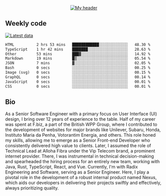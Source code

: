 <div align="center">
  <a href="https://skvggor.dev">
    <img src="https://github.com/skvggor/skvggor/assets/958723/d0c9aa9c-0c21-4219-acff-3d4f36f94691" alt="My header" />
  </a>
</div>


## Weekly code

[![Latest data](https://github.com/skvggor/skvggor/actions/workflows/main.yml/badge.svg)](https://github.com/skvggor/skvggor/actions/workflows/main.yml)

<!--START_SECTION:waka-->

```txt
HTML          2 hrs 53 mins   ████████████░░░░░░░░░░░░░   48.30 %
TypeScript    1 hr 42 mins    ███████░░░░░░░░░░░░░░░░░░   28.63 %
Other         53 mins         ███▓░░░░░░░░░░░░░░░░░░░░░   14.92 %
Markdown      19 mins         █▒░░░░░░░░░░░░░░░░░░░░░░░   05.54 %
JSON          7 mins          ▓░░░░░░░░░░░░░░░░░░░░░░░░   02.05 %
Bash          0 secs          ░░░░░░░░░░░░░░░░░░░░░░░░░   00.25 %
Image (svg)   0 secs          ░░░░░░░░░░░░░░░░░░░░░░░░░   00.15 %
GraphQL       0 secs          ░░░░░░░░░░░░░░░░░░░░░░░░░   00.14 %
JavaScript    0 secs          ░░░░░░░░░░░░░░░░░░░░░░░░░   00.01 %
CSS           0 secs          ░░░░░░░░░░░░░░░░░░░░░░░░░   00.01 %
```

<!--END_SECTION:waka-->

## Bio

<p>As a Senior Software Engineer with a primary focus on User Interface (UI) design, I bring over 12 years of experience to the table. Half of my career was spent at F.biz, a part of the British WPP Group, where I contributed to the development of websites for major brands like Unilever, Subaru, Honda, Instituto Maria da Penha, Votorantim Energia, and others. This role honed my skills, allowing me to emerge as a Senior Front-end Developer who consistently delivered high value to clients. Later, I assumed the role of Technical Lead at Alloha Fibra under the Vip Telecom brand, a prominent internet provider. There, I was instrumental in technical decision-making and spearheaded the hiring process for an entirely new team, working with Java, Rust, TypeScript, React, and Vue. Currently, I'm with Radix Engineering and Software, serving as a Senior Engineer. Here, I play a pivotal role in the development of a robust internal product named Nexus, which aids our developers in delivering their projects swiftly and effectively, always prioritizing quality.</p>

<!-- </details> -->

<!-- <div align="center">
  <h2>🤖 Recent Code Activity</h2>
  <img width="500" src="https://github-readme-stats.vercel.app/api/wakatime?username=skvggor&hide_title=true&layout=compact&theme=transparent" alt="Wakatime Stats" />
</div>

<br>

<div align="center">
  <h2>📈 GitHub Stats</h2>
  <img width="500" src="https://github-readme-stats.vercel.app/api?username=skvggor&show_icons=true&theme=transparent&hide_title=true&count_private=true" alt="GitHub Stats" />
</div>
 -->
